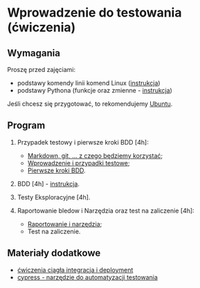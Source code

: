 # Wprowadzenie do testowania (ćwiczenia)

## Wymagania

Proszę przed zajęciami:

- podstawy komendy linii komend Linux ([instrukcja](https://github.com/wojciech11/se_software_build_automation_tools/blob/master/00_intro/README_pl.md))
- podstawy Pythona (funkcje oraz zmienne - [instrukcja](00_wprowadzenie/python.md))

Jeśli chcesz się przygotować, to rekomendujemy [Ubuntu](https://wiki.ubuntu.com/Releases).

## Program

1. Przypadek testowy i pierwsze kroki BDD [4h]:

   - [Markdown, git, ... z czego będziemy korzystać](00_podstawy/);
   - [Wprowadzenie i przypadki testowe](01_przypadek_testowy);
   - [Pierwsze kroki BDD](https://github.com/wojciech11/se_bdd_basics).

2. BDD [4h] - [instrukcja](https://github.com/wojciech11/se_bdd_basics).

3. Testy Eksploracyjne [4h].

4. Raportowanie bledow i Narzędzia oraz test na zaliczenie [4h]:

   - [Raportowanie i narzędzia](https:////github.com/wojciech11/se_bug_raporting_and_issue_tracking_tools);
   - Test na zaliczenie.

## Materiały dodatkowe

- [ćwiczenia ciągła integracja i deployment](https://github.com/wojciech11/se_continuous_delivery_and_deployment)
- [cypress - narzędzie do automatyzacji testowania](https://www.cypress.io/)
